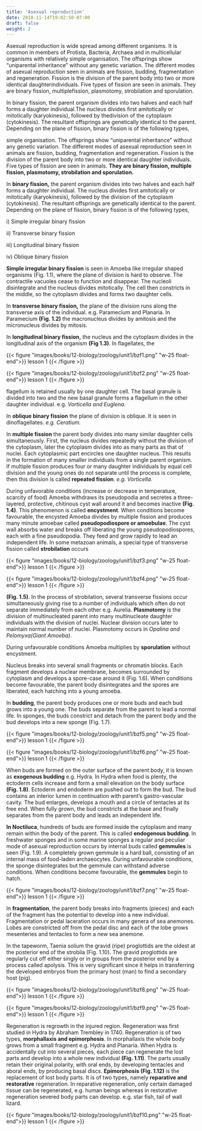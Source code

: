```yaml
---
title: 'Asexual reproduction'
date: 2018-11-14T19:02:50-07:00
draft: false
weight: 2
---
```




Asexual reproduction is wide spread among different organisms. It is common in
members of Protista, Bacteria, Archaea and in multicellular organisms with relatively
simple organisation. The offsprings show “uniparental inheritance” without any genetic
variation. The different modes of asexual reproduction seen in animals are fission,
budding, fragmentation and regeneration. Fission is the division of the parent
body into two or more identical daughterindividuals. Five types of fission are seen in
animals. They are binary fission, multiplefission, plasmotomy, strobilation and
sporulation.

In binary fission, the parent organism divides into two halves and
each half forms a daughter individual.The nucleus divides first amitotically or
mitotically (karyokinesis), followed by thedivision of the cytoplasm (cytokinesis).
The resultant offsprings are genetically identical to the parent. Depending on the
plane of fission, binary fission is of the
following types,

simple organisation. The offsprings show
“uniparental inheritance” without any genetic
variation. The different modes of asexual
reproduction seen in animals are fission,
budding, fragmentation and regeneration.
Fission is the division of the parent
body into two or more identical daughter
individuals. Five types of fission are seen in
animals. **They are binary fission, multiple fission, plasmotomy, strobilation and sporulation.**


In **binary fission,** the parent
organism divides into two halves and
each half forms a daughter individual.
The nucleus divides first amitotically or
mitotically (karyokinesis), followed by the
division of the cytoplasm (cytokinesis).
The resultant offsprings are genetically
identical to the parent. Depending on the
plane of fission, binary fission is of the
following types,

i) Simple irregular binary fission

ii) Transverse binary fission

iii) Longitudinal binary fission

iv) Oblique binary fission

**Simple irregular binary fission** is seen in Amoeba like irregular shaped organisms
(Fig. 1.1), where the plane of division is hard to observe. The contractile vacuoles
cease to function and disappear. The nucleoli disintegrate and the nucleus divides
mitotically. The cell then constricts in the middle, so the cytoplasm divides and forms
two daughter cells. 

In **transverse binary fission,** the plane of the division runs along the transverse axis of the individual. e.g. Paramecium and Planaria.
In Paramecium **(Fig. 1.2)** the macronucleus divides by amitosis and the micronucleus
divides by mitosis. 

In **longitudinal binary fission,** the nucleus and the cytoplasm divides in the longitudinal axis of the organism **(Fig 1.3)**. In flagellates, the


{{< figure "images/books/12-biology/zoology/unit1/bzf1.png" "w-25 float-end">}}
lesson 1
{{< /figure >}}

{{< figure "images/books/12-biology/zoology/unit1/bzf2.png" "w-25 float-end">}}
lesson 1
{{< /figure >}}


flagellum is retained usually by one daughter cell. The basal granule is divided into two and the new basal granule forms a flagellum in the other daughter individual. e.g. *Vorticella and Euglena*. 

In **oblique binary fission** the plane of division is oblique. It is seen in dinoflagellates. *e.g. Ceratium.* 

In **multiple fission** the parent body divides into many similar daughter cells simultaneously. First, the nucleus divides repeatedly without the division of the cytoplasm, later the cytoplasm divides into as many parts as that of nuclei. Each cytoplasmic part encircles one daughter nucleus. This results in the formation of many smaller individuals from a single parent organism. If multiple fission produces four or many daughter individuals by equal cell division and the young ones do not separate until the process is complete, then this division is called **repeated fission**. *e.g. Vorticella.* 


During unfavorable conditions (increase or decrease in temperature, scarcity of food) Amoeba withdraws its pseudopodia and secretes a three-layered, protective, chitinous cyst wall around it and becomes inactive **(Fig. 1.4)**. This phenomenon is called **encystment**. When conditions become favourable, the encysted Amoeba divides
by multiple fission and produces many minute amoebae called **pseudopodiospore or amoebulae**. The cyst wall absorbs water and breaks off liberating the young
pseudopodiospores, each with a fine pseudopodia. They feed and grow rapidly to
lead an independent life. In some metazoan animals, a special type of transverse fission called **strobilation** occurs

{{< figure "images/books/12-biology/zoology/unit1/bzf3.png" "w-25 float-end">}}
lesson 1
{{< /figure >}}

{{< figure "images/books/12-biology/zoology/unit1/bzf4.png" "w-25 float-end">}}
lesson 1
{{< /figure >}}

**(Fig. 1.5)**. In the process of strobilation, several transverse fissions occur simultaneously giving rise to a number of individuals which often do not separate immediately from each other e.g. Aurelia. **Plasmotomy** is the division of multinucleated parent into many multinucleate daughter individuals with the division of nuclei. Nuclear division occurs later to maintain normal number of nuclei. Plasmotomy occurs in *Opalina and Pelomyxa(Giant Amoeba)*.

 During unfavourable conditions Amoeba multiplies by **sporulation** without encystment.

Nucleus breaks into several small fragments or chromatin blocks. Each fragment develops
a nuclear membrane, becomes surrounded by cytoplasm and develops a spore-case around
it (Fig. 1.6). When conditions become favourable, the parent body disintegrates and
the spores are liberated, each hatching into a young amoeba.


In **budding**, the parent body produces one or more buds and each bud grows into a young
one. The buds separate from the parent to lead a normal life. In sponges, the buds constrict and detach from the parent body and the bud develops into a new sponge (Fig. 1.7).


{{< figure "images/books/12-biology/zoology/unit1/bzf5.png" "w-25 float-end">}}
lesson 1
{{< /figure >}}

{{< figure "images/books/12-biology/zoology/unit1/bzf6.png" "w-25 float-end">}}
lesson 1
{{< /figure >}}

When buds are formed on the outer surface of the parent body, it is known as
**exogenous budding** e.g. Hydra. In Hydra when food is plenty, the ectoderm cells increase and
form a small elevation on the body surface **(Fig. 1.8)**. Ectoderm and endoderm are pushed
out to form the bud. The bud contains an interior lumen in continuation with parent’s
gastro-vascular cavity. The bud enlarges, develops a mouth and a circle of tentacles at its
free end. When fully grown, the bud constricts at the base and finally separates from the parent body and leads an independent life. 


**In Noctiluca**, hundreds of buds are
formed inside the cytoplasm and many remain within the body of the parent. This is called
**endogenous budding**. In freshwater sponges and in some marine sponges a regular and
peculiar mode of asexual reproduction occurs by internal buds called **gemmules** is seen
(Fig. 1.9). A completely grown gemmule is a hard ball, consisting of an internal mass of
food-laden archaeocytes. During unfavourable conditions, the sponge disintegrates but the
gemmule can withstand adverse conditions. When conditions become favourable, the
**gemmules** begin to hatch.

{{< figure "images/books/12-biology/zoology/unit1/bzf7.png" "w-25 float-end">}}
lesson 1
{{< /figure >}}

In **fragmentation**, the parent body
breaks into fragments (pieces) and each of the
fragment has the potential to develop into a new
individual. Fragmentation or pedal laceration
occurs in many genera of sea anemones. Lobes
are constricted off from the pedal disc and each
of the lobe grows mesenteries and tentacles to
form a new sea anemone.

In the tapeworm, Taenia solium the gravid
(ripe) proglottids are the oldest at the posterior
end of the strobila (Fig. 1.10). The gravid
proglottids are regularly cut off either singly or
in groups from the posterior end by a process
called apolysis. This is very significant since it
helps in transferring the developed embryos
from the primary host (man) to find a secondary
host (pig).

{{< figure "images/books/12-biology/zoology/unit1/bzf8.png" "w-25 float-end">}}
lesson 1
{{< /figure >}}

{{< figure "images/books/12-biology/zoology/unit1/bzf9.png" "w-25 float-end">}}
lesson 1
{{< /figure >}}

Regeneration is regrowth in the injured
region. Regeneration was first studied in Hydra
by Abraham Trembley in 1740. Regeneration is
of two types, **morphallaxis and epimorphosis**.
In morphallaxis the whole body grows from a
small fragment e.g. Hydra and Planaria. When
Hydra is accidentally cut into several pieces,
each piece can regenerate the lost parts and
develop into a whole new individual **(Fig. 1.11)**.
The parts usually retain their original polarity,
with oral ends, by developing tentacles
and aboral ends, by producing basal discs.
**Epimorphosis (Fig. 1.12)** is the replacement
of lost body parts. It is of two types, namely
**reparative and restorative** regeneration. In
reparative regeneration, only certain damaged
tissue can be regenerated, e.g. human beings
whereas in restorative regeneration severed
body parts can develop. e.g. star fish, tail of wall
lizard.

{{< figure "images/books/12-biology/zoology/unit1/bzf10.png" "w-25 float-end">}}
lesson 1
{{< /figure >}}
